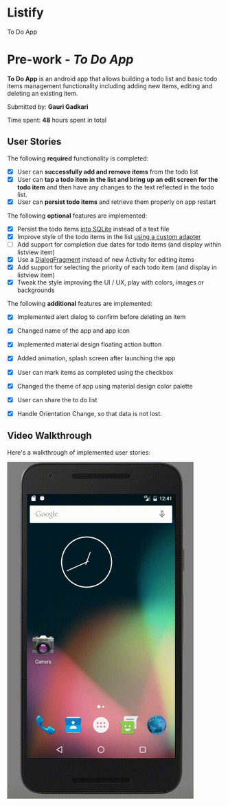 # Listify
To Do App
# Pre-work - *To Do App*

**To Do App** is an android app that allows building a todo list and basic todo items management functionality including adding new items, editing and deleting an existing item. 

Submitted by: **Gauri Gadkari**

Time spent: **48** hours spent in total

## User Stories
The following **required** functionality is completed:

* [x] User can **successfully add and remove items** from the todo list
* [x] User can **tap a todo item in the list and bring up an edit screen for the todo item** and then have any changes to the text reflected in the todo list.
* [x] User can **persist todo items** and retrieve them properly on app restart

The following **optional** features are implemented:

* [x] Persist the todo items [into SQLite](http://guides.codepath.com/android/Persisting-Data-to-the-Device#sqlite) instead of a text file
* [x] Improve style of the todo items in the list [using a custom adapter](http://guides.codepath.com/android/Using-an-ArrayAdapter-with-ListView)
* [ ] Add support for completion due dates for todo items (and display within listview item)
* [x] Use a [DialogFragment](http://guides.codepath.com/android/Using-DialogFragment) instead of new Activity for editing items
* [x] Add support for selecting the priority of each todo item (and display in listview item)
* [x] Tweak the style improving the UI / UX, play with colors, images or backgrounds

The following **additional** features are implemented:

* [x] Implemented alert dialog to confirm before deleting an item
* [x] Changed name of the app and app icon
* [x] Implemented material design floating action button
* [x] Added animation, splash screen after launching the app
* [x] User can mark items as completed using the checkbox
* [x] Changed the theme of app using material design color palette
* [x] User can share the to do list
* [x] Handle Orientation Change, so that data is not lost.


## Video Walkthrough 

Here's a walkthrough of implemented user stories:

![Video Walkthrough](Listify.gif)
